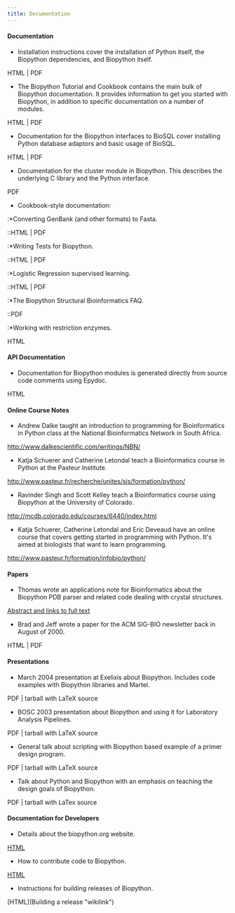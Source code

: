 ```yaml
---
title: Documentation
---
```


#### Documentation

-   Installation instructions cover the installation of Python itself,
    the Biopython dependencies, and Biopython itself.

  
HTML | PDF

-   The Biopython Tutorial and Cookbook contains the main bulk of
    Biopython documentation. It provides information to get you started
    with Biopython, in addition to specific documentation on a number of
    modules.

  
HTML | PDF

-   Documentation for the Biopython interfaces to BioSQL cover
    installing Python database adaptors and basic usage of BioSQL.

  
HTML | PDF

-   Documentation for the cluster module in Biopython. This describes
    the underlying C library and the Python interface.

  
PDF

-   Cookbook-style documentation:

:\*Converting GenBank (and other formats) to Fasta.

::HTML | PDF

:\*Writing Tests for Biopython.

::HTML | PDF

:\*Logistic Regression supervised learning.

::HTML | PDF

:\*The Biopython Structural Bioinformatics FAQ.

::PDF

:\*Working with restriction enzymes.

  
  
HTML

#### API Documentation

-   Documentation for Biopython modules is generated directly from
    source code comments using Epydoc.

  
HTML

#### Online Course Notes

-   Andrew Dalke taught an introduction to programming for
    Bioinformatics in Python class at the National Bioinformatics
    Network in South Africa.

  
<http://www.dalkescientific.com/writings/NBN/>

-   Katja Schuerer and Catherine Letondal teach a Bioinformatics course
    in Python at the Pasteur Institute.

  
<http://www.pasteur.fr/recherche/unites/sis/formation/python/>

-   Ravinder Singh and Scott Kelley teach a Bioinformatics course using
    Biopython at the University of Colorado.

  
<http://mcdb.colorado.edu/courses/6440/index.html>

-   Katja Schuerer, Catherine Letondal and Eric Deveaud have an online
    course that covers getting started in programming with Python. It's
    aimed at biologists that want to learn programming.

  
<http://www.pasteur.fr/formation/infobio/python/>

#### Papers

-   Thomas wrote an applications note for Bioinformatics about the
    Biopython PDB parser and related code dealing with crystal
    structures.

  
[Abstract and links to full
text](http://bioinformatics.oupjournals.org/cgi/content/abstract/19/17/2308)

-   Brad and Jeff wrote a paper for the ACM SIG-BIO newsletter back in
    August of 2000.

  
HTML | PDF

#### Presentations

-   March 2004 presentation at Exelixis about Biopython. Includes code
    examples with Biopython libraries and Martel.

  
PDF | tarball with LaTeX source

-   BOSC 2003 presentation about Biopython and using it for Laboratory
    Analysis Pipelines.

  
PDF | tarball with LaTeX source

-   General talk about scripting with Biopython based example of a
    primer design program.

  
PDF | tarball with LaTeX source

-   Talk about Python and Biopython with an emphasis on teaching the
    design goals of Biopython.

  
PDF | tarball with LaTex source

#### Documentation for Developers

-   Details about the biopython.org website.

  
[HTML](website "wikilink")

-   How to contribute code to Biopython.

  
[HTML](Contributing "wikilink")

-   Instructions for building releases of Biopython.

  
[HTML](Building a release "wikilink")


